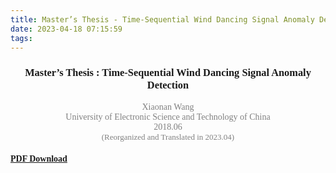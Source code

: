 ```yaml
---
title: Master’s Thesis - Time-Sequential Wind Dancing Signal Anomaly Detection
date: 2023-04-18 07:15:59
tags:
---
```

### <center><font face="Times">Master’s Thesis : Time-Sequential Wind Dancing Signal Anomaly Detection</font></center>
<center><font face="Times" color=gray>Xiaonan Wang</font></center>
<center><font face="Times" color=gray>University of Electronic Science and Technology of China</font></center>
<center><font face="Times" color=gray>2018.06</font></center>
<center><font face="Times" color=gray size=2>(Reorganized and Translated in 2023.04)</font></center>

#### <font face="Times">[PDF Download](https://nicewang.github.io/niceproject/docs/master_thesis_time_sequential_wind_dancing_signal_anomaly_detection.pdf)</font>

